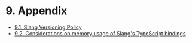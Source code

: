 # 9. Appendix

- [9.1. Slang Versioning Policy](./01-slang-versioning-policy/index.md)
- [9.2. Considerations on memory usage of Slang's TypeScript bindings](./02-slang-memory-management/index.md)
